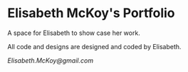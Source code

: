# Elisabeth McKoy's Portfolio

A space for Elisabeth to show case her work.

All code and designs are designed and coded by Elisabeth.



_Elisabeth.McKoy@gmail.com_